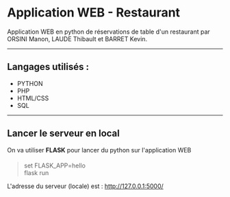 # Application WEB - Restaurant

Application WEB en python de réservations de table d'un restaurant par ORSINI Manon, LAUDE Thibault et BARRET Kevin.

-----------------

## Langages utilisés :

* PYTHON
* PHP
* HTML/CSS
* SQL

-----------------

## Lancer le serveur en local

On va utiliser **FLASK** pour lancer du python sur l'application WEB 

####
> set FLASK_APP=hello  
> flask run

L'adresse du serveur (locale) est : http://127.0.0.1:5000/
